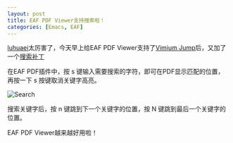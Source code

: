 ```yaml
---
layout: post
title: EAF PDF Viewer支持搜索啦！
categories: [Emacs, EAF]
---
```


[luhuaei](https://github.com/luhuaei)太厉害了，今天早上给EAF PDF Viewer支持了[Vimium Jump](https://manateelazycat.github.io/emacs/2019/12/15/eaf-pdfviewer-support-link-jump.html)后，又加了一个[搜索补丁](https://github.com/manateelazycat/emacs-application-framework/commit/a8ca34e8a04c29657507fc0733a85071cf07a3c5)

在EAF PDF插件中，按 s 键输入需要搜索的字符，即可在PDF显示匹配的位置，再按一下 s 按键取消关键字高亮。

![Search]({{site.url}}/pics/eaf-pdfviewer-search/eaf-pdfviewer-search.png)

搜索关键字后，按 n 键跳到下一个关键字的位置，按 N 键跳到最后一个关键字的位置。

EAF PDF Viewer越来越好用啦！
